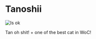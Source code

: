 # Tanoshii

![Is ok](https://badgen.net/static/status/ok/green?icon=discord)

Tan oh shit! + one of the best cat in WoC!
